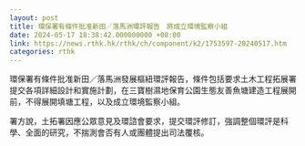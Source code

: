 ```yaml
---
layout: post
title: 環保署有條件批准新田／落馬洲環評報告　將成立環境監察小組
date: 2024-05-17 18:38:42.000000000 +08:00
link: https://news.rthk.hk/rthk/ch/component/k2/1753597-20240517.htm
categories: rthk
---
```


環保署有條件批准新田／落馬洲發展樞紐環評報告，條件包括要求土木工程拓展署提交各項詳細設計和實施計劃，在三寶樹濕地保育公園生態友善魚塘建造工程展開前，不得展開填塘工程，以及成立環境監察小組。

署方說，土拓署因應公眾意見及環諮會要求，提交環評修訂，強調整個環評是科學、全面的研究，不揣測會否有人或團體提出司法覆核。
